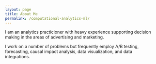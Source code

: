```yaml
---
layout: page
title: About Me
permalink: /computational-analytics-ml/
---
```


I am an analytics practicioner with heavy experience supporting decision making in the areas of advertising and marketing.

I work on a number of problems but frequently employ A/B testing, forecasting, causal impact analysis, data visualization, and data integrations.
